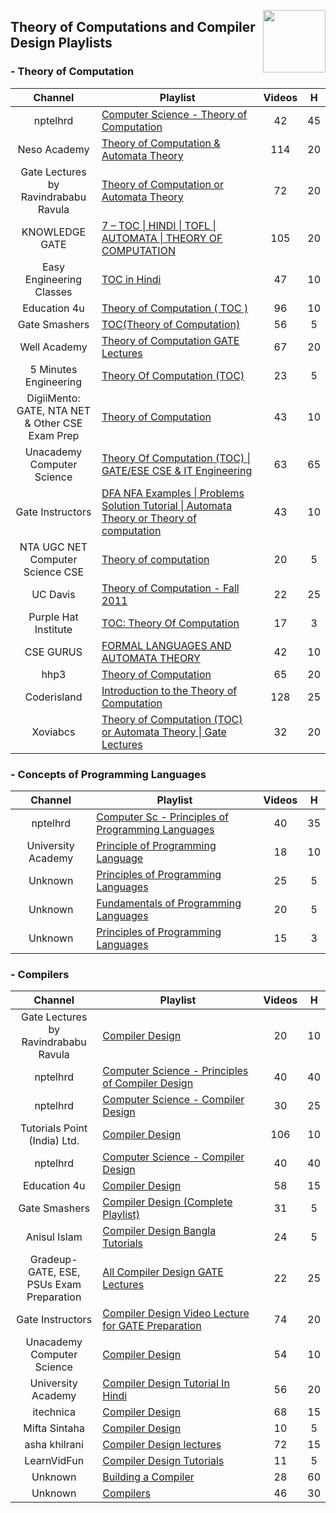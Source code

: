 <img align="right" width="100" src="https://github.com/cs-MohamedAyman/eLearning-Platforms/blob/master/logos/youtube.jpg"></img>

## Theory of Computations and Compiler Design Playlists

<h3>-  Theory of Computation</h3>
<table>
    <thead>
        <tr>
            <th width="30%">Channel</th>
            <th width="70%">Playlist</th>
            <th>Videos</th>
            <th>H</th>
        </tr>
    </thead>
    <tbody>
        <tr>
            <td rowspan=1 align="center">nptelhrd</td>
            <td><a href="https://www.youtube.com/playlist?list=PLbMVogVj5nJSd25WnSU144ZyGmsqjuKr3">Computer Science - Theory of Computation</a></td>
            <td align="center">42</td>
            <td align="center">45</td>
        </tr>
        <tr>
            <td rowspan=1 align="center">Neso Academy</td>
            <td><a href="https://www.youtube.com/playlist?list=PLBlnK6fEyqRgp46KUv4ZY69yXmpwKOIev">Theory of Computation & Automata Theory</a></td>
            <td align="center">114</td>
            <td align="center">20</td>
        </tr>
        <tr>
            <td rowspan=1 align="center">Gate Lectures by Ravindrababu Ravula</td>
            <td><a href="https://www.youtube.com/playlist?list=PLEbnTDJUr_IdM___FmDFBJBz0zCsOFxfK">Theory of Computation or Automata Theory</a></td>
            <td align="center">72</td>
            <td align="center">20</td>
        </tr>
        <tr>
            <td rowspan=1 align="center">KNOWLEDGE GATE</td>
            <td><a href="https://www.youtube.com/playlist?list=PLmXKhU9FNesSdCsn6YQqu9DmXRMsYdZ2T">7 – TOC | HINDI | TOFL | AUTOMATA | THEORY OF COMPUTATION</a></td>
            <td align="center">105</td>
            <td align="center">20</td>
        </tr>
        <tr>
            <td rowspan=1 align="center">Easy Engineering Classes</td>
            <td><a href="https://www.youtube.com/playlist?list=PLV8vIYTIdSnZYVUJ6duL_ulTsmVQmmd74">TOC in Hindi</a></td>
            <td align="center">47</td>
            <td align="center">10</td>
        </tr>
        <tr>
            <td rowspan=1 align="center">Education 4u</td>
            <td><a href="https://www.youtube.com/playlist?list=PLrjkTql3jnm_TWSXXvWX1_jX-L6f1QJSx">Theory of Computation ( TOC )</a></td>
            <td align="center">96</td>
            <td align="center">10</td>
        </tr>
        <tr>
            <td rowspan=1 align="center">Gate Smashers</td>
            <td><a href="https://www.youtube.com/playlist?list=PLxCzCOWd7aiFM9Lj5G9G_76adtyb4ef7i">TOC(Theory of Computation)</a></td>
            <td align="center">56</td>
            <td align="center">5</td>
        </tr>
        <tr>
            <td rowspan=1 align="center">Well Academy</td>
            <td><a href="https://www.youtube.com/playlist?list=PL9zFgBale5ftkr9FLajMBN2R4jlEM_hxY">Theory of Computation GATE Lectures</a></td>
            <td align="center">67</td>
            <td align="center">20</td>
        </tr>
        <tr>
            <td rowspan=1 align="center">5 Minutes Engineering</td>
            <td><a href="https://www.youtube.com/playlist?list=PLYwpaL_SFmcDXLUrW3JEq2cv8efNF6UeQ">Theory Of Computation (TOC)</a></td>
            <td align="center">23</td>
            <td align="center">5</td>
        </tr>
        <tr>
            <td rowspan=1 align="center">DigiiMento: GATE, NTA NET & Other CSE Exam Prep</td>
            <td><a href="https://www.youtube.com/playlist?list=PLS8ACsmFCpmQ7aMtE2tG9mhYYor0BQ-Hn">Theory of Computation</a></td>
            <td align="center">43</td>
            <td align="center">10</td>
        </tr>
        <tr>
            <td rowspan=1 align="center">Unacademy Computer Science</td>
            <td><a href="https://www.youtube.com/playlist?list=PLG9aCp4uE-s1P6Z73Gbbh-kdDWwq5Bg7f">Theory Of Computation (TOC) | GATE/ESE CSE & IT Engineering</a></td>
            <td align="center">63</td>
            <td align="center">65</td>
        </tr>
        <tr>
            <td rowspan=1 align="center">Gate Instructors</td>
            <td><a href="https://www.youtube.com/playlist?list=PLXVjll7-2kRnUeE2TSBGlaGbm4aNIcZLJ">DFA NFA Examples | Problems Solution Tutorial | Automata Theory or Theory of computation</a></td>
            <td align="center">43</td>
            <td align="center">10</td>
        </tr>
        <tr>
            <td rowspan=1 align="center">NTA UGC NET Computer Science CSE</td>
            <td><a href="https://www.youtube.com/playlist?list=PLayxKQoyjT383MJ2A2TGNlALVGnr5VPgh">Theory of computation</a></td>
            <td align="center">20</td>
            <td align="center">5</td>
        </tr>
        <tr>
            <td rowspan=1 align="center">UC Davis</td>
            <td><a href="https://www.youtube.com/playlist?list=PLslgisHe5tBM8UTCt1f66oMkpmjCblzkt">Theory of Computation - Fall 2011</a></td>
            <td align="center">22</td>
            <td align="center">25</td>
        </tr>
        <tr>
            <td rowspan=1 align="center">Purple Hat Institute</td>
            <td><a href="https://www.youtube.com/playlist?list=PLNUrArhKbyAJ_s3NYwgNF8aNH254jHEvK">TOC: Theory Of Computation</a></td>
            <td align="center">17</td>
            <td align="center">3</td>
        </tr>
        <tr>
            <td rowspan=1 align="center">CSE GURUS</td>
            <td><a href="https://www.youtube.com/playlist?list=PLYT7YDstBQmHSRKrNApTqquo2FRlMsoHw">FORMAL LANGUAGES AND AUTOMATA THEORY</a></td>
            <td align="center">42</td>
            <td align="center">10</td>
        </tr>
        <tr>
            <td rowspan=1 align="center">hhp3</td>
            <td><a href="https://www.youtube.com/playlist?list=PLbtzT1TYeoMjNOGEiaRmm_vMIwUAidnQz">Theory of Computation</a></td>
            <td align="center">65</td>
            <td align="center">20</td>
        </tr>
        <tr>
            <td rowspan=1 align="center">Coderisland</td>
            <td><a href="https://www.youtube.com/playlist?list=PL601FC994BDD963E4">Introduction to the Theory of Computation</a></td>
            <td align="center">128</td>
            <td align="center">25</td>
        </tr>
        <tr>
            <td rowspan=1 align="center">Xoviabcs</td>
            <td><a href="https://www.youtube.com/playlist?list=PLEJxKK7AcSEEYrMd4G7Y3mjGlE651B7yc">Theory of Computation (TOC) or Automata Theory | Gate Lectures</a></td>
            <td align="center">32</td>
            <td align="center">20</td>
        </tr>
    </tbody>
</table>

<h3>-  Concepts of Programming Languages</h3>
<table>
    <thead>
        <tr>
            <th width="30%">Channel</th>
            <th width="70%">Playlist</th>
            <th>Videos</th>
            <th>H</th>
        </tr>
    </thead>
    <tbody>
        <tr>
            <td rowspan=1 align="center">nptelhrd</td>
            <td><a href="https://www.youtube.com/playlist?list=PLF7C73918190889CE">Computer Sc - Principles of Programming Languages</a></td>
            <td align="center">40</td>
            <td align="center">35</td>
        </tr>
        <tr>
            <td rowspan=1 align="center">University Academy</td>
            <td><a href="https://www.youtube.com/playlist?list=PL-JvKqQx2AtdIkEFDrqsHyKWzb5PWniI1">Principle of Programming Language</a></td>
            <td align="center">18</td>
            <td align="center">10</td>
        </tr>
        <tr>
            <td rowspan=1 align="center">Unknown</td>
            <td><a href="https://www.youtube.com/playlist?list=PLTo1TmBz2ekof8VsYaoTxP-9VgJ9P-dTO">Principles of Programming Languages</a></td>
            <td align="center">25</td>
            <td align="center">5</td>
        </tr>
        <tr>
            <td rowspan=1 align="center">Unknown</td>
            <td><a href="https://www.youtube.com/playlist?list=PLb__S-rkKhexdiJomXSGeqQ46c_MUTPaj">Fundamentals of Programming Languages</a></td>
            <td align="center">20</td>
            <td align="center">5</td>
        </tr>
        <tr>
            <td rowspan=1 align="center">Unknown</td>
            <td><a href="https://www.youtube.com/playlist?list=PLbWkMgLvWbDF3bErg6Ejo8d1QtTSqtWwN">Principles of Programming Languages</a></td>
            <td align="center">15</td>
            <td align="center">3</td>
        </tr>
    </tbody>
    </table>

<h3>-  Compilers</h3>
<table>
    <thead>
        <tr>
            <th width="30%">Channel</th>
            <th width="70%">Playlist</th>
            <th>Videos</th>
            <th>H</th>
        </tr>
    </thead>
    <tbody>
        <tr>
            <td rowspan=1 align="center">Gate Lectures by Ravindrababu Ravula</td>
            <td><a href="https://www.youtube.com/playlist?list=PLEbnTDJUr_IcPtUXFy2b1sGRPsLFMghhS">Compiler Design</a></td>
            <td align="center">20</td>
            <td align="center">10</td>
        </tr>
        <tr>
            <td rowspan=1 align="center">nptelhrd</td>
            <td><a href="https://www.youtube.com/playlist?list=PLbMVogVj5nJQNjkHZgwuAlfQ9tzmQDxjA">Computer Science - Principles of Compiler Design</a></td>
            <td align="center">40</td>
            <td align="center">40</td>
        </tr>
        <tr>
            <td rowspan=1 align="center">nptelhrd</td>
            <td><a href="https://www.youtube.com/playlist?list=PLbMVogVj5nJTmKzaSlCpGgi7qxgcRRs8h">Computer Science - Compiler Design</a></td>
            <td align="center">30</td>
            <td align="center">25</td>
        </tr>
        <tr>
            <td rowspan=1 align="center">Tutorials Point (India) Ltd.</td>
            <td><a href="https://www.youtube.com/playlist?list=PLWPirh4EWFpGa0qAEcNGJo2HSRC5_KMT6">Compiler Design</a></td>
            <td align="center">106</td>
            <td align="center">10</td>
        </tr>
        <tr>
            <td rowspan=1 align="center">nptelhrd</td>
            <td><a href="https://www.youtube.com/playlist?list=PL3690D679B876DE6A">Computer Science - Compiler Design</a></td>
            <td align="center">40</td>
            <td align="center">40</td>
        </tr>
        <tr>
            <td rowspan=1 align="center">Education 4u</td>
            <td><a href="https://www.youtube.com/playlist?list=PLrjkTql3jnm-wW5XdvumCa1u9LjczipjA">Compiler Design</a></td>
            <td align="center">58</td>
            <td align="center">15</td>
        </tr>
        <tr>
            <td rowspan=1 align="center">Gate Smashers</td>
            <td><a href="https://www.youtube.com/playlist?list=PLxCzCOWd7aiEKtKSIHYusizkESC42diyc">Compiler Design (Complete Playlist)</a></td>
            <td align="center">31</td>
            <td align="center">5</td>
        </tr>
        <tr>
            <td rowspan=1 align="center">Anisul Islam</td>
            <td><a href="https://www.youtube.com/playlist?list=PLgH5QX0i9K3oWTwTgILA7v9oysoDgkJDg">Compiler Design Bangla Tutorials</a></td>
            <td align="center">24</td>
            <td align="center">5</td>
        </tr>
        <tr>
            <td rowspan=1 align="center">Gradeup- GATE, ESE, PSUs Exam Preparation</td>
            <td><a href="https://www.youtube.com/playlist?list=PLynLXReWAxdGn85HptGs0Qz_esWIItC5s">All Compiler Design GATE Lectures</a></td>
            <td align="center">22</td>
            <td align="center">25</td>
        </tr>
        <tr>
            <td rowspan=1 align="center">Gate Instructors</td>
            <td><a href="https://www.youtube.com/playlist?list=PLXVjll7-2kRmpnXxL5QIZBZdRQys6ZHZC">Compiler Design Video Lecture for GATE Preparation</a></td>
            <td align="center">74</td>
            <td align="center">20</td>
        </tr>
        <tr>
            <td rowspan=1 align="center">Unacademy Computer Science</td>
            <td><a href="https://www.youtube.com/playlist?list=PLG9aCp4uE-s3XepZyd94jGic7qMFa7CW1">Compiler Design</a></td>
            <td align="center">54</td>
            <td align="center">10</td>
        </tr>
        <tr>
            <td rowspan=1 align="center">University Academy</td>
            <td><a href="https://www.youtube.com/playlist?list=PL-JvKqQx2Ate5DWhppx-MUOtGNA4S3spT">Compiler Design Tutorial In Hindi</a></td>
            <td align="center">56</td>
            <td align="center">20</td>
        </tr>
        <tr>
            <td rowspan=1 align="center">itechnica</td>
            <td><a href="https://www.youtube.com/playlist?list=PL6aFkLM6Wp-rYWlSJGmOtex694M3UvG4F">Compiler Design</a></td>
            <td align="center">68</td>
            <td align="center">15</td>
        </tr>
        <tr>
            <td rowspan=1 align="center">Mifta Sintaha</td>
            <td><a href="https://www.youtube.com/playlist?list=PLW1OMpQZxu7xMh7nuDQYQ2mDcqY2hzBWk">Compiler Design</a></td>
            <td align="center">10</td>
            <td align="center">5</td>
        </tr>
        <tr>
            <td rowspan=1 align="center">asha khilrani</td>
            <td><a href="https://www.youtube.com/playlist?list=PLz8TdOA7NTzSu-ePbGtghroiomWA-FFK9">Compiler Design lectures</a></td>
            <td align="center">72</td>
            <td align="center">15</td>
        </tr>
        <tr>
            <td rowspan=1 align="center">LearnVidFun</td>
            <td><a href="https://www.youtube.com/playlist?list=PLwmA1T37CsHr_pTn20OACOesqRHdMjq-b">Compiler Design Tutorials</a></td>
            <td align="center">11</td>
            <td align="center">5</td>
        </tr>
        <tr>
            <td rowspan=1 align="center">Unknown</td>
            <td><a href="https://www.youtube.com/playlist?list=PLRAdsfhKI4OWNOSfS7EUu5GRAVmze1t2y">Building a Compiler</a></td>
            <td align="center">28</td>
            <td align="center">60</td>
        </tr>
        <tr>
            <td rowspan=1 align="center">Unknown</td>
            <td><a href="https://www.youtube.com/playlist?list=PL6KMWPQP_DM97Hh0PYNgJord-sANFTI3i">Compilers</a></td>
            <td align="center">46</td>
            <td align="center">30</td>
        </tr>
    </tbody>
    </table>

